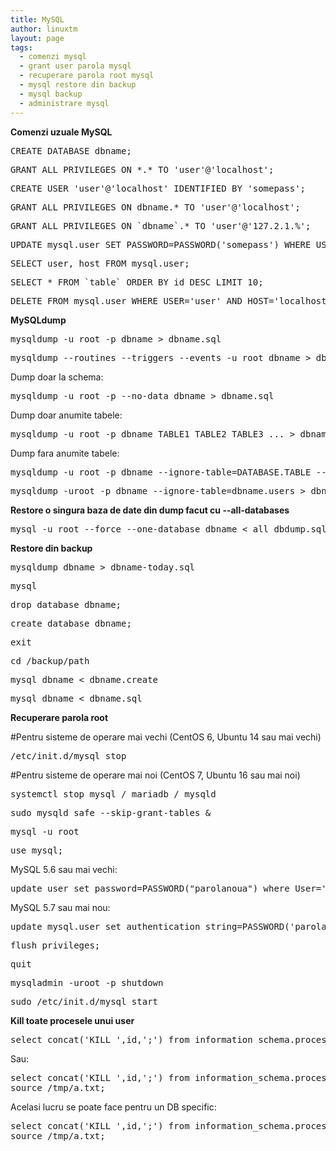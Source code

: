 ```yaml
---
title: MySQL 
author: linuxtm
layout: page
tags:
  - comenzi mysql
  - grant user parola mysql
  - recuperare parola root mysql
  - mysql restore din backup
  - mysql backup
  - administrare mysql
---
```


**Comenzi uzuale MySQL**

<pre>CREATE DATABASE dbname;</pre>
<pre>GRANT ALL PRIVILEGES ON *.* TO 'user'@'localhost';</pre>
<pre>CREATE USER 'user'@'localhost' IDENTIFIED BY 'somepass'; </pre>
<pre>GRANT ALL PRIVILEGES ON dbname.* TO 'user'@'localhost';</pre>
<pre>GRANT ALL PRIVILEGES ON `dbname`.* TO 'user'@'127.2.1.%';</pre>
<pre>UPDATE mysql.user SET PASSWORD=PASSWORD('somepass') WHERE USER='user';</pre>
<pre>SELECT user, host FROM mysql.user;</pre>
<pre>SELECT * FROM `table` ORDER BY id DESC LIMIT 10;</pre>
<pre>DELETE FROM mysql.user WHERE USER='user' AND HOST='localhost';</pre>


**MySQLdump**
<pre>mysqldump -u root -p dbname > dbname.sql</pre>
<pre>mysqldump --routines --triggers --events -u root dbname > dbname.sql #blocheaza scrierile in db temporar</pre>

Dump doar la schema:
<pre>mysqldump -u root -p --no-data dbname > dbname.sql</pre>

Dump doar anumite tabele:
<pre>mysqldump -u root -p dbname TABLE1 TABLE2 TABLE3 ... > dbname.sql</pre>

Dump fara anumite tabele:
<pre>mysqldump -u root -p dbname --ignore-table=DATABASE.TABLE --ignore-table=DATABASE.TABLE2 ... > dbname.sql</pre>
<pre>mysqldump -uroot -p dbname --ignore-table=dbname.users > dbname.sql  #dump fara tabela cu useri</pre>


**Restore o singura baza de date din dump facut cu --all-databases**
<pre>
mysql -u root --force --one-database dbname < all_dbdump.sql
</pre>

**Restore din backup**
<pre>
mysqldump dbname > dbname-today.sql
</pre>
<pre>
mysql
</pre>
<pre>
drop database dbname;
</pre>
<pre>
create database dbname;
</pre>
<pre>
exit
</pre>
<pre>
cd /backup/path
</pre>
<pre>
mysql dbname &lt; dbname.create
</pre>
<pre>
mysql dbname &lt; dbname.sql
</pre>

**Recuperare parola root**

#Pentru sisteme de operare mai vechi (CentOS 6, Ubuntu 14 sau mai vechi)
<pre>
/etc/init.d/mysql stop 
</pre>
#Pentru sisteme de operare mai noi (CentOS 7, Ubuntu 16 sau mai noi)
<pre>
systemctl stop mysql / mariadb / mysqld
</pre>
<pre>
sudo mysqld_safe --skip-grant-tables &
</pre>
<pre>
mysql -u root
</pre>
<pre>
use mysql;
</pre>

MySQL 5.6 sau mai vechi:
<pre>
update user set password=PASSWORD("parolanoua") where User='root';
</pre>

MySQL 5.7 sau mai nou:
<pre>
update mysql.user set authentication_string=PASSWORD('parolanoua') where user='root';
</pre>

<pre>
flush privileges;
</pre>
<pre>
quit
</pre>
<pre>
mysqladmin -uroot -p shutdown
</pre>
<pre>
sudo /etc/init.d/mysql start
</pre>

**Kill toate procesele unui user**
<pre>select concat('KILL ',id,';') from information_schema.processlist where user='username';</pre>
Sau:
<pre>
select concat('KILL ',id,';') from information_schema.processlist where user='username' into outfile '/tmp/a.txt';
source /tmp/a.txt;
</pre>

Acelasi lucru se poate face pentru un DB specific:
<pre>
select concat('KILL ',id,';') from information_schema.processlist where db='dbname' into outfile '/tmp/a.txt';
source /tmp/a.txt;
</pre>
